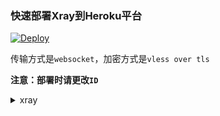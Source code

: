 ### 快速部署Xray到Heroku平台

[![Deploy](https://www.herokucdn.com/deploy/button.svg)](https://heroku.com/deploy?template=https://github.com/wf09/xrayku)

传输方式是`websocket`，加密方式是`vless over tls`

**注意：部署时请更改`ID`**

<details>
<summary>xray</summary>


```bash
* 客户端下载：https://github.com/XTLS/Xray-core/releases
* 代理协议：vless 
* 地址：appname.herokuapp.com
* 端口：443
* 默认UUID：1e20c189-7061-48f9-9e4c-c1315cc27b12
* 加密：none
* 传输协议：ws
* 伪装类型：none
* 路径：/php
* 底层传输安全：tls
```

</details>

